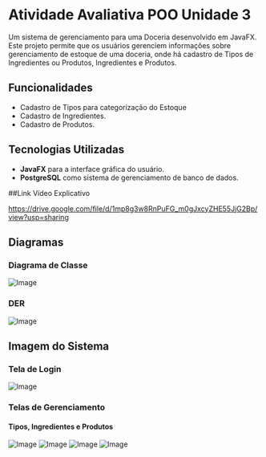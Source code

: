 # Atividade Avaliativa POO Unidade 3

Um sistema de gerenciamento para uma Doceria desenvolvido em JavaFX. Este projeto permite que os usuários gerenciem informações sobre gerenciamento de estoque de uma doceria, onde há cadastro de Tipos de Ingredientes ou Produtos, Ingredientes e Produtos.  

## Funcionalidades  
  
- Cadastro de Tipos para categorização do Estoque  
- Cadastro de Ingredientes.
- Cadastro de Produtos.

## Tecnologias Utilizadas  

- **JavaFX** para a interface gráfica do usuário.  
- **PostgreSQL** como sistema de gerenciamento de banco de dados.

##Link Vídeo Explicativo

https://drive.google.com/file/d/1mp8g3w8RnPuFG_m0gJxcyZHE55JjG2Bp/view?usp=sharing

## Diagramas  

### Diagrama de Classe  

![Image](https://github.com/user-attachments/assets/95c8710a-9cfc-4a5e-9bca-d2a38f5c8c2c)

### DER  

![Image](https://github.com/user-attachments/assets/20312b10-98e2-4a07-af82-1e2366658f5b)

## Imagem do Sistema

### Tela de Login

![Image](https://github.com/user-attachments/assets/b3a84ac1-0be0-461e-b1b9-0825aed6652d)

### Telas de Gerenciamento

#### Tipos, Ingredientes e Produtos

![Image](https://github.com/user-attachments/assets/ed122b95-0c5e-424e-be8d-9bdd8066dfed)
![Image](https://github.com/user-attachments/assets/cbd724ec-c08c-4db9-aa20-407031e3def6)
![Image](https://github.com/user-attachments/assets/4b468bec-251b-4a4b-8457-874d9b3f7a5e)
![Image](https://github.com/user-attachments/assets/1d770f7e-1a5f-4c51-b6af-c7960f8aee15)
